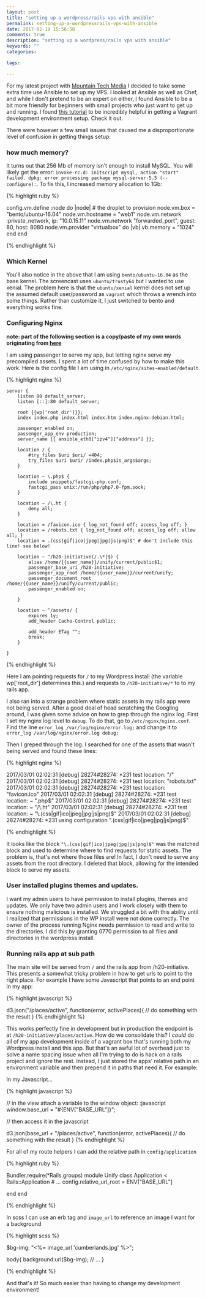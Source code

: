 ```yaml
---
layout: post
title: "setting up a wordpress/rails vps with ansible"
permalink: setting-up-a-wordpressrails-vps-with-ansible
date: 2017-02-19 15:56:58
comments: true
description: "setting up a wordpress/rails vps with ansible"
keywords: ""
categories:

tags:

---
```


For my latest project with [Mountain Tech Media](http://www.mttechmedia.com/) I decided to take some extra time use Ansible to set up my VPS. I looked at Ansible as well as Chef, and while I don't pretend to be an expert on either, I found Ansible to be a bit more friendly for beginners with small projects who just want to get up and running. I found [this tutorial](https://sysadmincasts.com/episodes/45-learning-ansible-with-vagrant-part-2-4) to be incredibly helpful in getting a Vagrant development environment setup. Check it out.

There were however a few small issues that caused me a disproportionate level of confusion in getting things setup:

### how much memory?

It turns out that 256 Mb of memory isn't enough to install MySQL. You will likely get the error: `invoke-rc.d: initscript mysql, action "start" failed.
 dpkg: error processing package mysql-server-5.5 (--configure):`. To fix this, I increased memory allocation to 1Gb:

{% highlight ruby %}

config.vm.define :node do |node|
    # the droplet to provision
    node.vm.box = "bento/ubuntu-16.04"
    node.vm.hostname = "web1"
    node.vm.network :private_network, ip: "10.0.15.11"
    node.vm.network "forwarded_port", guest: 80, host: 8080
    node.vm.provider "virtualbox" do |vb|
      vb.memory = "1024"
    end
end

{% endhighlight %}

### Which Kernel

You'll also notice in the above that I am using `bento/ubuntu-16.04` as the base kernel. The screencast uses `ubuntu/trusty64` but I wanted to use xenial. The problem here is that the `ubuntu/xenial` kernel does not set up the assumed default user/password as `vagrant` which throws a wrench into some things. Rather than customize it, I just switched to bento and everything works fine.

### Configuring Nginx
__note: part of the following section is a copy/paste of my own words originating from [here](stackoverflow.com/questions/42521316/rails-5-nginx-passenger-cant-serve-static-assets-404?noredirect=1#comment72180338_42521316)__

I am using passenger to serve my app, but letting nginx serve my precompiled assets. I spent a lot of time confused by how to make this work. Here is the config file I am using in `/etc/nginx/sites-enabled/default`

{% highlight nginx %}

    server {
        listen 80 default_server;
        listen [::]:80 default_server;

        root {{wp['root_dir']}};
        index index.php index.html index.htm index.nginx-debian.html;

        passenger_enabled on;
        passenger_app_env production;
        server_name {{ ansible_eth0["ipv4"]["address"] }};

        location / {
            #try_files $uri $uri/ =404;
            try_files $uri $uri/ /index.php$is_args$args;
        }

        location ~ \.php$ {
            include snippets/fastcgi-php.conf;
            fastcgi_pass unix:/run/php/php7.0-fpm.sock;
        }

        location ~ /\.ht {
            deny all;
        }

        location = /favicon.ico { log_not_found off; access_log off; }
        location = /robots.txt { log_not_found off; access_log off; allow all; }
        location = .(css|gif|ico|jpeg|jpg|js|png)$" # don't include this line! see below!

        location ~ ^/h20-initiative(/.\*|$) {
            alias /home/{{user_name}}/unify/current/public$1;
            passenger_base_uri /h20-initiative;
            passenger_app_root /home/{{user_name}}/current/unify;
            passenger_document_root /home/{{user_name}}/unify/current/public;
            passenger_enabled on;

        }

        location ~ ^/assets/ {
            expires 1y;
            add_header Cache-Control public;

            add_header ETag "";
            break;
        }

    }

{% endhighlight %}

Here I am pointing requests for `/` to my Wordpress install (the variable wp['root_dir'] determines this.) and requests to `/h20-initiative/*` to to my rails app.

I also ran into a strange problem where static assets in my rails app were not being served. After a good deal of head scratching the Googling around, I was given some advice on how to grep through the nginx log. First I set my nginx log level to `debug`. To do that, go to `/etc/nginx/nginx.conf`. Find the line `error_log /var/log/nginx/error.log;` and change it to `error_log /var/log/nginx/error.log debug;`

Then I greped through the log. I searched for one of the assets that wasn't being served and found these lines:

{% highlight nginx %}

2017/03/01 02:02:31 [debug] 28274#28274: *231 test location: "/"
2017/03/01 02:02:31 [debug] 28274#28274: *231 test location: "robots.txt"
2017/03/01 02:02:31 [debug] 28274#28274: *231 test location: "favicon.ico"
2017/03/01 02:02:31 [debug] 28274#28274: *231 test location: ~ "\.php$"
2017/03/01 02:02:31 [debug] 28274#28274: *231 test location: ~ "/\.ht"
2017/03/01 02:02:31 [debug] 28274#28274: *231 test location: ~ "\.(css|gif|ico|jpeg|jpg|js|png)$"
2017/03/01 02:02:31 [debug] 28274#28274: *231 using configuration "\.(css|gif|ico|jpeg|jpg|js|png)$"

{% endhighlight %}

It looks like the block `"\.(css|gif|ico|jpeg|jpg|js|png)$"` was the matched block and used to determine where to find requests for static assets. The problem is, that's not where those files are! In fact, I don't need to serve any assets from the root directory. I deleted that block, allowing for the intended block to serve my assets.

### User installed plugins themes and updates.

I want my admin users to have permission to install plugins, themes and updates. We only have two admin users and I work closely with them to ensure nothing malicious is installed. We struggled a bit with this ability until I realized that permissions in the WP install were not done correctly. The owner of the process running Nginx needs permission to read and write to the directories. I did this by granting 0770 permission to all files and directories in the wordpress install.

### Running rails app at sub path

The main site will be served from `/` and the rails app from /h20-initiative. This presents a somewhat tricky problem in how to get urls to point to the right place. For example I have some Javascript that points to an end point in my app:

{% highlight javascript %}

d3.json("/places/active", function(error, activePlaces){
  // do something with the result
}
{% endhighlight %}

This works perfectly fine in development but in production the endpoint is at `/h20-initiative/places/active`. How do we consolidate this? I _could_ do all of my app development inside of a vagrant box that's running both my Wordpress install and this app. But that's an awful lot of overhead just to solve a name spacing issue when all I'm trying to do is hack on a rails project and ignore the rest. Instead, I just stored the apps' relative path in an environment variable and then prepend it in paths that need it. For example:

In my Javascript...

{% highlight javascript %}

// in the view attach a variable to the window object:
:javascript
    window.base_url = "#{ENV["BASE_URL"]}";

// then access it in the javascript

d3.json(base_url + "/places/active", function(error, activePlaces){
  // do something with the result
}
{% endhighlight %}

For all of my route helpers I can add the relative path in `config/application`

{% highlight ruby %}

Bundler.require(*Rails.groups)
module Unify
  class Application < Rails::Application
    # ...
    config.relative_url_root = ENV["BASE_URL"]

  end
end

{% endhighlight %}

In scss I can use an erb tag and `image_url` to reference an image I want for a
background

{% highlight scss %}

$bg-img: "<%= image_url 'cumberlands.jpg' %>";

body{
  background:url($bg-img);
  // ...
}

{% endhighlight %}

And that's it! So much easier than having to change my development environment!
